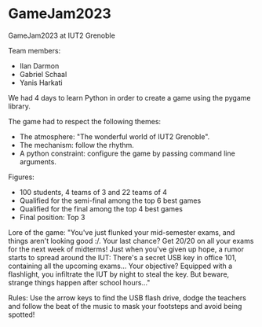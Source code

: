 # GameJam2023
GameJam2023 at IUT2 Grenoble

Team members:
- Ilan Darmon
- Gabriel Schaal
- Yanis Harkati

We had 4 days to learn Python in order to create a game using the pygame library.

The game had to respect the following themes:
- The atmosphere: "The wonderful world of IUT2 Grenoble".
- The mechanism: follow the rhythm.
- A python constraint: configure the game by passing command line arguments.


Figures:
- 100 students, 4 teams of 3 and 22 teams of 4
- Qualified for the semi-final among the top 6 best games
- Qualified for the final among the top 4 best games
- Final position: Top 3



Lore of the game:
"You've just flunked your mid-semester exams, and things aren't looking good :/. 
Your last chance? Get 20/20 on all your exams for the next week of midterms! 
Just when you've given up hope, a rumor starts to spread around the IUT:
There's a secret USB key in office 101, containing all the upcoming exams... 
Your objective? Equipped with a flashlight, you infiltrate the IUT by night to steal the key. But beware, strange things happen after school hours..."


Rules:
Use the arrow keys to find the USB flash drive, 
dodge the teachers and follow the beat of the music to mask your footsteps and avoid being spotted!





